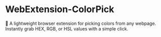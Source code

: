 # WebExtension-ColorPick
🎨 A lightweight browser extension for picking colors from any webpage. Instantly grab HEX, RGB, or HSL values with a simple click.
